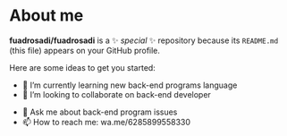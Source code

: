 # About me

**fuadrosadi/fuadrosadi** is a ✨ _special_ ✨ repository because its `README.md` (this file) appears on your GitHub profile.

Here are some ideas to get you started:

<!-- - 🔭 I’m currently working on ... -->
- 🌱 I’m currently learning new back-end programs language
- 👯 I’m looking to collaborate on back-end developer
<!-- - 🤔 I’m looking for help with ... -->
- 💬 Ask me about back-end program issues
- 📫 How to reach me: wa.me/6285899558330
<!-- - 😄 Pronouns: ...
- ⚡ Fun fact: ... -->
